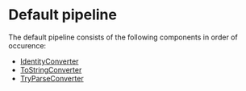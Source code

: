 # Default pipeline

The default pipeline consists of the following components in order of occurence:

* [IdentityConverter](identity.md)
* [ToStringConverter](toString.md)
* [TryParseConverter](tryParse.md)

